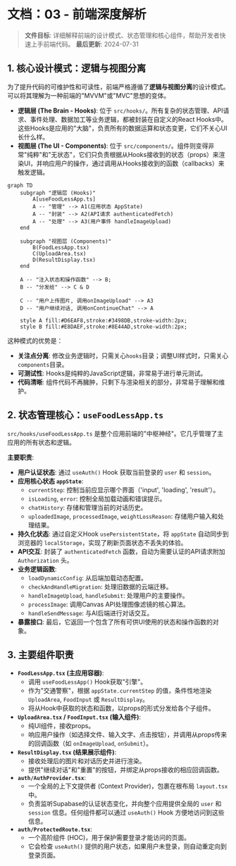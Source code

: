 # 文档：03 - 前端深度解析

> **文件目标**: 详细解释前端的设计模式、状态管理和核心组件，帮助开发者快速上手前端代码。
> **最后更新**: 2024-07-31

## 1. 核心设计模式：逻辑与视图分离

为了提升代码的可维护性和可读性，前端严格遵循了**逻辑与视图分离**的设计模式。可以将其理解为一种前端的"MVVM"或"MVC"思想的变体。

- **逻辑层 (The Brain - Hooks)**: 位于 `src/hooks/`。所有复杂的状态管理、API请求、事件处理、数据加工等业务逻辑，都被封装在自定义的React Hooks中。这些Hooks是应用的"大脑"，负责所有的数据运算和状态变更，它们不关心UI长什么样。
- **视图层 (The UI - Components)**: 位于 `src/components/`。组件则变得非常"纯粹"和"无状态"，它们只负责根据从Hooks接收到的状态（props）来渲染UI，并响应用户的操作，通过调用从Hooks接收到的函数（callbacks）来触发逻辑。

```mermaid
graph TD
    subgraph "逻辑层 (Hooks)"
        A[useFoodLessApp.ts]
        A -- "管理" --> A1(应用状态 AppState)
        A -- "封装" --> A2(API请求 authenticatedFetch)
        A -- "处理" --> A3(用户事件 handleImageUpload)
    end

    subgraph "视图层 (Components)"
        B(FoodLessApp.tsx)
        C(UploadArea.tsx)
        D(ResultDisplay.tsx)
    end
    
    A -- "注入状态和操作函数" --> B;
    B -- "分发给" --> C & D

    C -- "用户上传图片, 调用onImageUpload" --> A3
    D -- "用户继续对话, 调用onContinueChat" --> A
    
    style A fill:#D6EAF8,stroke:#3498DB,stroke-width:2px;
    style B fill:#E8DAEF,stroke:#8E44AD,stroke-width:2px;
```

这种模式的优势是：
- **关注点分离**: 修改业务逻辑时，只需关心`hooks`目录；调整UI样式时，只需关心`components`目录。
- **可测试性**: Hooks是纯粹的JavaScript逻辑，非常易于进行单元测试。
- **代码清晰**: 组件代码不再臃肿，只剩下与渲染相关的部分，非常易于理解和维护。

## 2. 状态管理核心：`useFoodLessApp.ts`

`src/hooks/useFoodLessApp.ts` 是整个应用前端的"中枢神经"。它几乎管理了主应用的所有状态和逻辑。

**主要职责**:
- **用户认证状态**: 通过 `useAuth()` Hook 获取当前登录的 `user` 和 `session`。
- **应用核心状态 `appState`**:
    - `currentStep`: 控制当前应显示哪个界面（'input', 'loading', 'result'）。
    - `isLoading`, `error`: 控制全局加载动画和错误提示。
    - `chatHistory`: 存储和管理当前的对话历史。
    - `uploadedImage`, `processedImage`, `weightLossReason`: 存储用户输入和处理结果。
- **持久化状态**: 通过自定义Hook `usePersistentState`，将 `appState` 自动同步到浏览器的 `localStorage`，实现了刷新页面状态不丢失的体验。
- **API交互**: 封装了 `authenticatedFetch` 函数，自动为需要认证的API请求附加 `Authorization` 头。
- **业务逻辑函数**:
    - `loadDynamicConfig`: 从后端加载动态配置。
    - `checkAndHandleMigration`: 处理旧数据的云端迁移。
    - `handleImageUpload`, `handleSubmit`: 处理用户的主要操作。
    - `processImage`: 调用Canvas API处理图像滤镜的核心算法。
    - `handleSendMessage`: 与AI后端进行对话交互。
- **暴露接口**: 最后，它返回一个包含了所有可供UI使用的状态和操作函数的对象。

## 3. 主要组件职责

- **`FoodLessApp.tsx` (主应用容器)**:
    - 调用 `useFoodLessApp()` Hook获取"引擎"。
    - 作为"交通警察"，根据 `appState.currentStep` 的值，条件性地渲染 `UploadArea`, `FoodInput` 或 `ResultDisplay`。
    - 将从Hook中获取的状态和函数，以props的形式分发给各个子组件。
- **`UploadArea.tsx` / `FoodInput.tsx` (输入组件)**:
    - 纯UI组件，接收props。
    - 响应用户操作（如选择文件、输入文字、点击按钮），并调用从props传来的回调函数（如 `onImageUpload`, `onSubmit`）。
- **`ResultDisplay.tsx` (结果展示组件)**:
    - 接收处理后的图片和对话历史并进行渲染。
    - 提供"继续对话"和"重置"的按钮，并绑定从props接收的相应回调函数。
- **`auth/AuthProvider.tsx`**:
    - 一个全局的上下文提供者 (Context Provider)，包裹在根布局 `layout.tsx` 中。
    - 负责监听Supabase的认证状态变化，并向整个应用提供全局的 `user` 和 `session` 信息。任何组件都可以通过 `useAuth()` Hook 方便地访问到这些信息。
- **`auth/ProtectedRoute.tsx`**:
    - 一个高阶组件 (HOC)，用于保护需要登录才能访问的页面。
    - 它会检查 `useAuth()` 提供的用户状态，如果用户未登录，则自动重定向到登录页面。 
